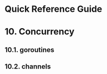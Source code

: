 Quick Reference Guide
=====================

# 10. Concurrency

## 10.1. goroutines

## 10.2. channels
